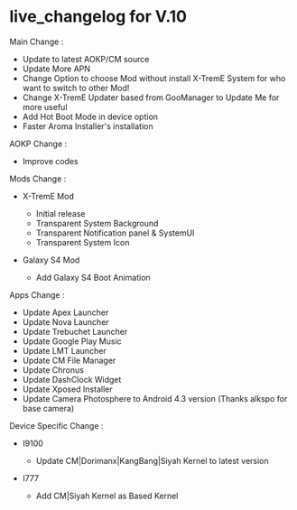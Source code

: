 live_changelog for V.10
==============
Main Change :
- Update to latest AOKP/CM source
- Update More APN
- Change Option to choose Mod without install X-TremE System for who want to switch to other Mod!
- Change X-TremE Updater based from GooManager to Update Me for more useful
- Add Hot Boot Mode in device option
- Faster Aroma Installer's installation

AOKP Change :
- Improve codes

Mods Change :
- X-TremE Mod
  * Initial release
  * Transparent System Background
  * Transparent Notification panel & SystemUI
  * Transparent System Icon

- Galaxy S4 Mod
  * Add Galaxy S4 Boot Animation

Apps Change :
- Update Apex Launcher
- Update Nova Launcher
- Update Trebuchet Launcher
- Update Google Play Music
- Update LMT Launcher
- Update CM File Manager
- Update Chronus
- Update DashClock Widget
- Update Xposed Installer
- Update Camera Photosphere to Android 4.3 version (Thanks alkspo for base camera)

Device Specific Change :
- I9100
  * Update CM|Dorimanx|KangBang|Siyah Kernel to latest version

- I777
  * Add CM|Siyah Kernel as Based Kernel
